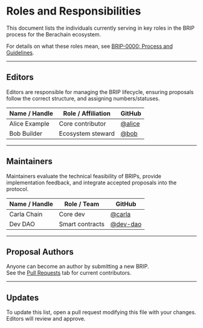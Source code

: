 # Roles and Responsibilities

This document lists the individuals currently serving in key roles in the BRIP process for the Berachain ecosystem.

For details on what these roles mean, see [BRIP-0000: Process and Guidelines](meta/BRIP-0000.md).

---

## Editors

Editors are responsible for managing the BRIP lifecycle, ensuring proposals follow the correct structure, and assigning numbers/statuses.

| Name / Handle | Role / Affiliation | GitHub |
|---------------|--------------------|--------|
| Alice Example | Core contributor   | [@alice](https://github.com/alice) |
| Bob Builder   | Ecosystem steward  | [@bob](https://github.com/bob) |

---

## Maintainers

Maintainers evaluate the technical feasibility of BRIPs, provide implementation feedback, and integrate accepted proposals into the protocol.

| Name / Handle | Role / Team        | GitHub |
|---------------|--------------------|--------|
| Carla Chain   | Core dev           | [@carla](https://github.com/carla) |
| Dev DAO       | Smart contracts    | [@dev-dao](https://github.com/dev-dao) |

---

## Proposal Authors

Anyone can become an author by submitting a new BRIP.  
See the [Pull Requests](https://github.com/berachain/berips/pulls) tab for current contributors.

---

## Updates

To update this list, open a pull request modifying this file with your changes. Editors will review and approve.
